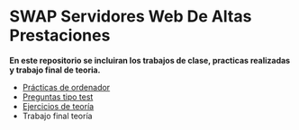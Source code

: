# SWAP Servidores Web De Altas Prestaciones

**En este repositorio se incluiran los trabajos de clase, practicas realizadas y trabajo final de teoria.**

* [Prácticas de ordenador](practicas_ordenador/README.md)
* [Preguntas tipo test](preguntas_test/README.md)
* [Ejercicios de teoría](trabajos_de_clase/README.md)
* Trabajo final teoría